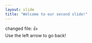 ```yaml
---
layout: slide
title: "Welcome to our second slide!"
---
```

changed file: :+1:   
Use the left arrow to go back!
